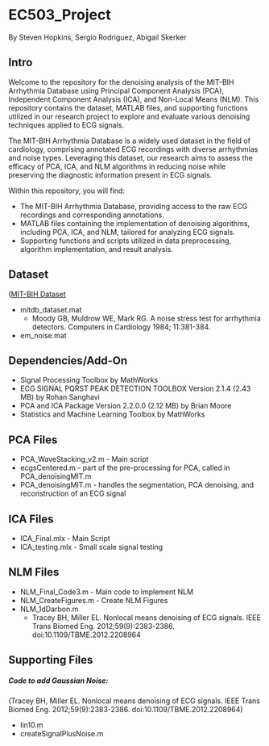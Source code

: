 # EC503_Project
By Steven Hopkins, Sergio Rodriguez, Abigail Skerker 

## Intro

Welcome to the repository for the denoising analysis of the MIT-BIH Arrhythmia Database using Principal Component Analysis (PCA), Independent Component Analysis (ICA), and Non-Local Means (NLM). This repository contains the dataset, MATLAB files, and supporting functions utilized in our research project to explore and evaluate various denoising techniques applied to ECG signals.

The MIT-BIH Arrhythmia Database is a widely used dataset in the field of cardiology, comprising annotated ECG recordings with diverse arrhythmias and noise types. Leveraging this dataset, our research aims to assess the efficacy of PCA, ICA, and NLM algorithms in reducing noise while preserving the diagnostic information present in ECG signals.

Within this repository, you will find:

 - The MIT-BIH Arrhythmia Database, providing access to the raw ECG recordings and corresponding annotations.
 - MATLAB files containing the implementation of denoising algorithms, including PCA, ICA, and NLM, tailored for analyzing ECG signals.
 - Supporting functions and scripts utilized in data preprocessing, algorithm implementation, and result analysis.

## Dataset
([MIT-BIH Dataset](https://www.physionet.org/content/nstdb/1.0.0/)
- mitdb_dataset.mat 
  - Moody GB, Muldrow WE, Mark RG. A noise stress test for arrhythmia detectors. Computers in Cardiology 1984; 11:381-384.
- em_noise.mat

## Dependencies/Add-On

- Signal Processing Toolbox by MathWorks
- ECG SIGNAL PQRST PEAK DETECTION TOOLBOX Version 2.1.4 (2.43 MB) by Rohan Sanghavi
- PCA and ICA Package Version 2.2.0.0 (2.12 MB) by Brian Moore
- Statistics and Machine Learning Toolbox by MathWorks
  
## PCA Files

- PCA_WaveStacking_v2.m - Main script
- ecgsCentered.m - part of the pre-processing for PCA, called in PCA_denoisingMIT.m
- PCA_denoisingMIT.m - handles the segmentation, PCA denoising, and reconstruction of an ECG signal

## ICA Files

- ICA_Final.mlx - Main Script
- ICA_testing.mlx - Small scale signal testing

## NLM Files

- NLM_Final_Code3.m - Main code to implement NLM
- NLM_CreateFigures.m - Create NLM Figures
- NLM_1dDarbon.m
  - Tracey BH, Miller EL. Nonlocal means denoising of ECG signals. IEEE Trans Biomed Eng. 2012;59(9):2383-2386. doi:10.1109/TBME.2012.2208964 

## Supporting Files

##### Code to add Gaussian Noise: 
(Tracey BH, Miller EL. Nonlocal means denoising of ECG signals. IEEE Trans Biomed Eng. 2012;59(9):2383-2386. doi:10.1109/TBME.2012.2208964)
- lin10.m 
- createSignalPlusNoise.m 
